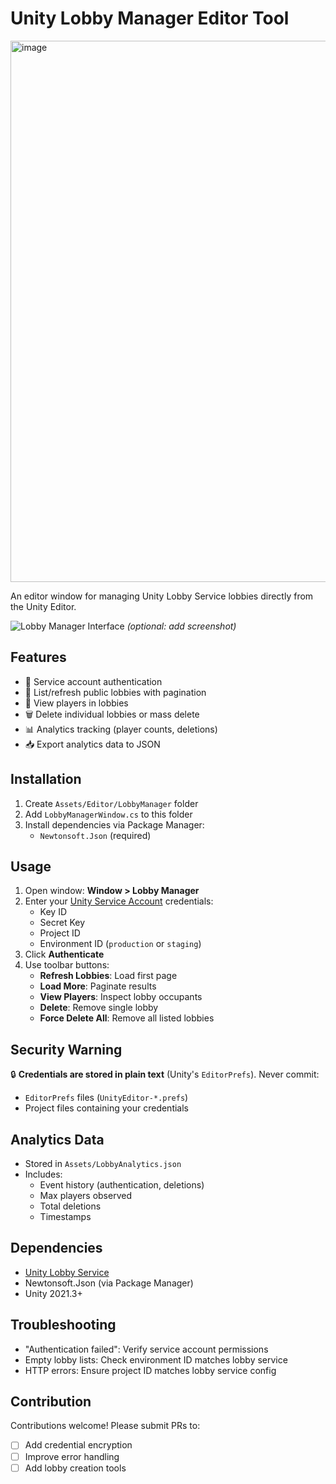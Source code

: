 # Unity Lobby Manager Editor Tool
<img width="632" height="866" alt="image" src="https://github.com/user-attachments/assets/512cae68-0b7b-4f3e-aac6-ca6ad849998e" />

An editor window for managing Unity Lobby Service lobbies directly from the Unity Editor.

![Lobby Manager Interface](.github/screenshot.png) *(optional: add screenshot)*

## Features
- 🔑 Service account authentication
- 🔄 List/refresh public lobbies with pagination
- 👥 View players in lobbies
- 🗑️ Delete individual lobbies or mass delete
- 📊 Analytics tracking (player counts, deletions)
- 📥 Export analytics data to JSON

## Installation
1. Create `Assets/Editor/LobbyManager` folder
2. Add `LobbyManagerWindow.cs` to this folder
3. Install dependencies via Package Manager:
   - `Newtonsoft.Json` (required)

## Usage
1. Open window: **Window > Lobby Manager**
2. Enter your [Unity Service Account](https://dashboard.unity3d.com/service-accounts) credentials:
   - Key ID
   - Secret Key
   - Project ID
   - Environment ID (`production` or `staging`)
3. Click **Authenticate**
4. Use toolbar buttons:
   - **Refresh Lobbies**: Load first page
   - **Load More**: Paginate results
   - **View Players**: Inspect lobby occupants
   - **Delete**: Remove single lobby
   - **Force Delete All**: Remove all listed lobbies

## Security Warning
🔒 **Credentials are stored in plain text** (Unity's `EditorPrefs`). Never commit:
- `EditorPrefs` files (`UnityEditor-*.prefs`)
- Project files containing your credentials

## Analytics Data
- Stored in `Assets/LobbyAnalytics.json`
- Includes:
  - Event history (authentication, deletions)
  - Max players observed
  - Total deletions
  - Timestamps

## Dependencies
- [Unity Lobby Service](https://docs.unity.com/lobby)
- Newtonsoft.Json (via Package Manager)
- Unity 2021.3+

## Troubleshooting
- "Authentication failed": Verify service account permissions
- Empty lobby lists: Check environment ID matches lobby service
- HTTP errors: Ensure project ID matches lobby service config

## Contribution
Contributions welcome! Please submit PRs to:
- [ ] Add credential encryption
- [ ] Improve error handling
- [ ] Add lobby creation tools
